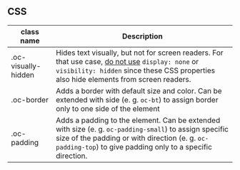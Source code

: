 ## CSS

| class name          | Description                                                                                                                                                                                      |
| ------------------- | ------------------------------------------------------------------------------------------------------------------------------------------------------------------------------------------------ |
| .oc-visually-hidden | Hides text visually, but not for screen readers. For that use case, <u>do not use</u> `display: none` or `visibility: hidden` since these CSS properties also hide elements from screen readers. |
| .oc-border          | Adds a border with default size and color. Can be extended with side (e. g. `oc-bt`) to assign border only to one side of the element |
| .oc-padding         | Adds a padding to the element. Can be extended with size (e. g. `oc-padding-small`) to assign specific size of the padding or with direction (e. g. `oc-padding-top`) to give padding only to a specific direction. |
